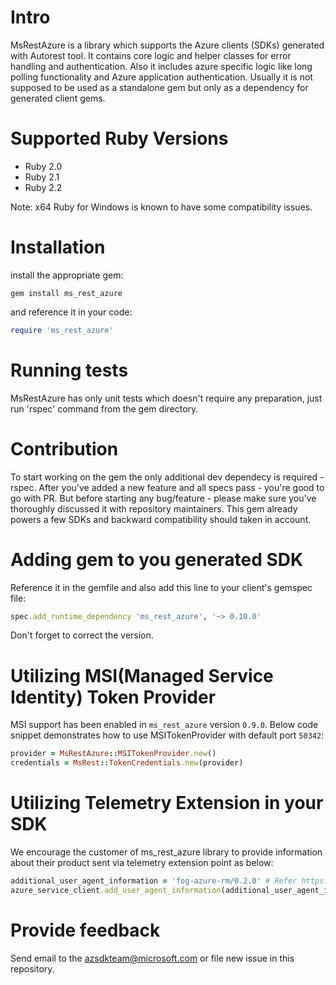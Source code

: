 # Intro

MsRestAzure is a library which supports the Azure clients (SDKs) generated with Autorest tool. It contains core logic and helper classes for error handling and authentication. Also it includes azure specific logic like long polling functionality and Azure application authentication. Usually it is not supposed to be used as a standalone gem but only as a dependency for generated client gems.

# Supported Ruby Versions

* Ruby 2.0
* Ruby 2.1
* Ruby 2.2

Note: x64 Ruby for Windows is known to have some compatibility issues.

# Installation

install the appropriate gem:

```
gem install ms_rest_azure
```

and reference it in your code:

```Ruby
require 'ms_rest_azure'
```

# Running tests

MsRestAzure has only unit tests which doesn't require any preparation, just run 'rspec' command from the gem directory.

# Contribution

To start working on the gem the only additional dev dependecy is required - rspec. After you've added a new feature and all specs pass - you're good to go with PR. But before starting any bug/feature - please make sure you've thoroughly discussed it with repository maintainers. This gem already powers a few SDKs and backward compatibility should taken in account.

# Adding gem to you generated SDK

Reference it in the gemfile and also add this line to your client's gemspec file:

```ruby
spec.add_runtime_dependency 'ms_rest_azure', '~> 0.10.0'
```
Don't forget to correct the version.

# Utilizing MSI(Managed Service Identity) Token Provider

MSI support has been enabled in `ms_rest_azure` version `0.9.0`. Below code snippet demonstrates how to use MSITokenProvider with default port `50342`:  

```ruby
provider = MsRestAzure::MSITokenProvider.new()
credentials = MsRest::TokenCredentials.new(provider)
```

# Utilizing Telemetry Extension in your SDK

We encourage the customer of ms_rest_azure library to provide information about their product sent via telemetry extension point as below:

```ruby
additional_user_agent_information = 'fog-azure-rm/0.2.0' # Refer https://github.com/Azure/azure-sdk-for-ruby/issues/517 for more info.
azure_service_client.add_user_agent_information(additional_user_agent_information)
```


# Provide feedback

Send email to the azsdkteam@microsoft.com or file new issue in this repository.

